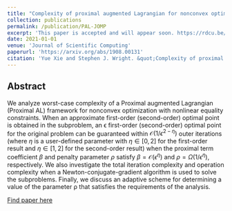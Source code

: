 ```yaml
---
title: "Complexity of proximal augmented Lagrangian for nonconvex optimization with nonlinear equality constraints"
collection: publications
permalink: /publication/PAL-JOMP
excerpt: 'This paper is accepted and will appear soon. https://rdcu.be/ceFHe'
date: 2021-01-01
venue: 'Journal of Scientific Computing'
paperurl: 'https://arxiv.org/abs/1908.00131'
citation: 'Yue Xie and Stephen J. Wright. &quot;Complexity of proximal augmented Lagrangian for nonconvex optimization with nonlinear equality constraints.&quot; <i>Journal of Scientific Computing</i>.'
---
```

## Abstract

We analyze worst-case complexity of a Proximal augmented Lagrangian (Proximal AL) framework for nonconvex optimization with nonlinear equality constraints. When an approximate first-order (second-order) optimal point is obtained in the subproblem, an ϵ first-order (second-order) optimal point for the original problem can be guaranteed within $\mathcal{O}(1/\epsilon^{2−\eta})$ outer iterations (where $\eta$ is a user-defined parameter with $\eta \in [0,2]$ for the first-order result and $\eta \in [1,2]$ for the second-order result) when the proximal term coefficient $\beta$ and penalty parameter $\rho$ satisfy $\beta = \mathcal{O}(\epsilon^\eta)$ and $\rho = \Omega(1/\epsilon^\eta)$, respectively. We also investigate the total iteration complexity and operation complexity when a Newton-conjugate-gradient algorithm is used to solve the subproblems. Finally, we discuss an adaptive scheme for determining a value of the parameter ρ that satisfies the requirements of the analysis.

[Find paper here](https://arxiv.org/abs/1908.00131)
